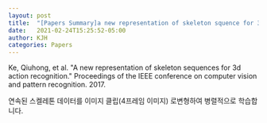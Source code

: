 ```yaml
---
layout: post
title:  "[Papers Summary]a new representation of skeleton squence for 3d action recognition"
date:   2021-02-24T15:25:52-05:00
author: KJH
categories: Papers
---
```

Ke, Qiuhong, et al. "A new representation of skeleton sequences for 3d action recognition." Proceedings of the IEEE conference on computer vision and pattern recognition. 2017.

연속된 스켈레톤 데이터를 이미지 클립(4프레임 이미지) 로변형하여 병렬적으로 학습합니다.
